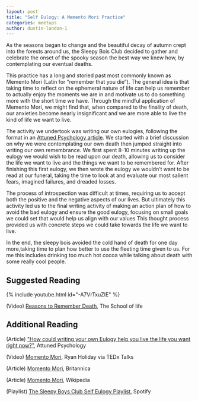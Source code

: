 ```yaml
---
layout: post
title: "Self Eulogy: A Memento Mori Practice"
categories: meetups
author: dustin-landon-1
---
```


As the seasons began to change and the beautiful decay of autumn crept into the forests around us, the Sleepy Bois Club decided to gather and celebrate the onset of the spooky season the best way we knew how, by contemplating our eventual deaths. 

This practice has a long and storied past most commonly known as Memento Mori (Latin for “remember that you die”). The general idea is that taking time to reflect on the ephemeral nature of life can help us remember to actually enjoy the moments we are in and motivate us to do something more with the short time we have. Through the mindful application of Memento Mori, we might find that, when compared to the finality of death, our anxieties become nearly insignificant and we are more able to live the kind of life we want to live. 

The activity we undertook was writing our own eulogies, following the format in an [Attuned Psychology article](https://attunedpsychology.com/writing-eulogy-help-live-life-want-right-now/). We started with a brief discussion on why we were contemplating our own death then jumped straight into writing our own remembrance. We first spent  8-10 minutes writing up the eulogy we would wish to be read upon our death, allowing us to consider the life we want to live and the things we want to be remembered for. After finishing this first eulogy, we then wrote the eulogy we wouldn’t want to be read at our funeral, taking the time to look at and evaluate our most salient fears, imagined failures, and dreaded losses.

The process of introspection was difficult at times, requiring us to accept both the positive and the negative aspects of our lives. But ultimately this activity led us to the final writing activity of making an action plan of how to avoid the bad eulogy and ensure the good eulogy, focusing on small goals we could set that would help us align with our values This thought process provided us with concrete steps we could take towards the life we want to live. 

In the end, the sleepy bois avoided the cold hand of death for one day more,taking time to plan how better to use the fleeting time given to us. For me this includes drinking too much hot cocoa while talking about death with some really cool people.     

## Suggested Reading

{% include youtube.html id="-A7VrTxuZIE" %}

(Video) [Reasons to Remember Death](https://www.youtube.com/watch?v=-A7VrTxuZIE ), The School of life

## Additional Reading

(Article) ["How could writing your own Eulogy help you live the life you want right now?"](https://attunedpsychology.com/writing-eulogy-help-live-life-want-right-now/), Attuned Psychology

(Video) [Momento Mori](https://www.youtube.com/watch?v=PexEwJnOz3s), Ryan Holiday via TEDx Talks

(Article) [Momento Mori](https://www.britannica.com/topic/memento-mori), Britannica

(Article) [Momento Mori](https://en.wikipedia.org/wiki/Memento_mori), Wikipedia

(Playlist) [The Sleepy Boys Club Self Eulogy Playlist](https://open.spotify.com/playlist/6RriRvmdc19Pbmm9uvfzJX?si=3fe447977f2b4b11), Spotify
